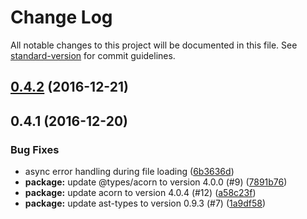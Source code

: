 # Change Log

All notable changes to this project will be documented in this file. See [standard-version](https://github.com/conventional-changelog/standard-version) for commit guidelines.

<a name="0.4.2"></a>
## [0.4.2](https://github.com/paeckchen/paeckchen-core/compare/v0.4.1...v0.4.2) (2016-12-21)




<a name="0.4.1"></a>
## 0.4.1 (2016-12-20)


### Bug Fixes

* async error handling during file loading ([6b3636d](https://github.com/paeckchen/paeckchen-core/commit/6b3636d))
* **package:** update @types/acorn to version 4.0.0 (#9) ([7891b76](https://github.com/paeckchen/paeckchen-core/commit/7891b76))
* **package:** update acorn to version 4.0.4 (#12) ([a58c23f](https://github.com/paeckchen/paeckchen-core/commit/a58c23f))
* **package:** update ast-types to version 0.9.3 (#7) ([1a9df58](https://github.com/paeckchen/paeckchen-core/commit/1a9df58))
